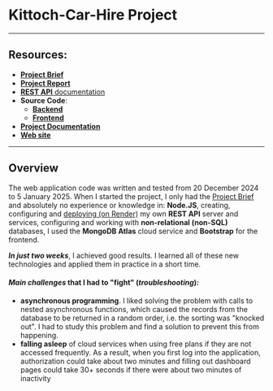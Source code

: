 # Kittoch-Car-Hire Project
---

## Resources:
- [**Project Brief**](/docs/Project%20Brief.pdf)
- [**Project Report**](/docs/Project%20Report.pdf)
- [**REST API** documentation](https://documenter.getpostman.com/view/8437769/2sAYJ9AdsE)
- **Source Code**:
   - [**Backend**](/backend)
   - [**Frontend**](/frontend)
- [**Project Documentation**](/docs)
- [**Web site**](https://kittoch-car-hire.netlify.app/)

---

## Overview
The web application code was written and tested from 20 December 2024 to 5 January 2025. When I started the project, I only had the [Project Brief](/docs/Project%20Brief.pdf) and absolutely no experience or knowledge in: **Node.JS**, creating, configuring and [deploying (on Render)](https://render.com/) my own **REST API** server and services, configuring and working with **non-relational (non-SQL)** databases, I used the **MongoDB Atlas** cloud service and **Bootstrap** for the frontend. 

***In just two weeks***, I achieved good results. I learned all of these new technologies and applied them in practice in a short time.

#### *Main challenges* that I had to "fight" (*troubleshooting*):
- **asynchronous programming**. I liked solving the problem with calls to nested asynchronous functions, which caused the records from the database to be returned in a random order, i.e. the sorting was "knocked out". I had to study this problem and find a solution to prevent this from happening.
- **falling asleep** of cloud services when using free plans if they are not accessed frequently. As a result, when you first log into the application, authorization could take about two minutes and filling out dashboard pages could take 30+ seconds if there were about two minutes of inactivity
  
